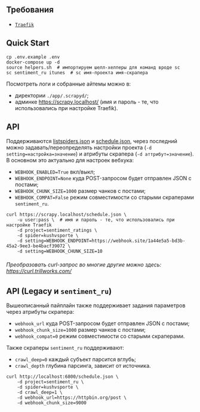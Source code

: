 ## Требования
- [`Traefik`](https://github.com/weirdname404/traefik-daemon "Traefik")

## Quick Start
```shell
cp .env.example .env
docker-compose up -d
source helpers.sh  # импортируем шелл-хелперы для команд вроде sc
sc sentiment_ru itunes  # sc имя-проекта имя-скрапера
```
Посмотреть логи и собранные айтемы можно в:
- директории `./app/.scrapyd/`;
- админке https://scrapy.localhost/ (имя и пароль - те, что использовались при настройке Traefik).

## API
Поддерживаются [listspiders.json](https://scrapyd.readthedocs.io/en/stable/api.html#listspiders-json "listspiders.json") и [schedule.json](https://scrapyd.readthedocs.io/en/stable/api.html#schedule-json "schedule.json"), через последний можно задавать/переопределять настройки проекта (`-d setting=настройка=значение`) и атрибуты скрапера (`-d аттрибут=значение`). В основном это актуально для настроек вебхука:
- `WEBHOOK_ENABLED=True` вкл/выкл;
- `WEBHOOK_ENDPOINT=None` куда POST-запросом будет отправлен JSON с постами;
- `WEBHOOK_CHUNK_SIZE=1000` размер чанков с постами;
- `WEBHOOK_COMPAT=False` режим совместимости со старыми скраперами `sentiment_ru`.

```shell
curl https://scrapy.localhost/schedule.json \
    -u user:pass \  # имя и пароль - те, что использовались при настройке Traefik
    -d project=sentiment_ratings \
    -d spider=kushvsporte \
    -d setting=WEBHOOK_ENDPOINT=https://webhook.site/1a44e5a5-bd3b-45a2-9ee3-be4bacf39072 \
    -d setting=WEBHOOK_CHUNK_SIZE=10
```

###### Преобразовать curl-запрос во многие другие можно здесь: https://curl.trillworks.com/

## API (Legacy и `sentiment_ru`)
Вышеописанный пайплайн также поддерживает задания параметров через атрибуты скрапера:
- `webhook_url` куда POST-запросом будет отправлен JSON с постами;
- `webhook_chunk_size=1000` размер чанков с постами;
- `webhook_compat=0` режим совместимости со старыми скраперами.

Также скраперы `sentiment_ru` поддерживают:
- `crawl_deep=0` каждый субъект парсится вглубь;
- `crawl_depth` глубина парсинга, зависит от источника.

```shell
curl http://localhost:6800/schedule.json \
    -d project=sentiment_ru \
    -d spider=kushvsporte \
    -d crawl_deep=1 \
    -d webhook_url=https://httpbin.org/post \
    -d webhook_chunk_size=9000
```
